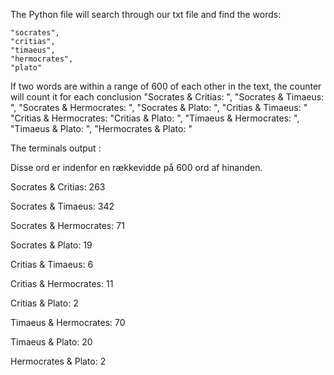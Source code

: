 The Python file will search through our txt file and find the words:

    "socrates",
    "critias",
    "timaeus",
    "hermocrates",
    "plato"
    
If two words are within a range of 600 of each other in the text, the counter will count it for each conclusion
    "Socrates & Critias: ",
    "Socrates & Timaeus: ",
    "Socrates & Hermocrates: ",
    "Socrates & Plato: ",
    "Critias & Timaeus: "
    "Critias & Hermocrates:
    "Critias & Plato: ",
    "Timaeus & Hermocrates: ",
    "Timaeus & Plato: ",
    "Hermocrates & Plato: "
    
    
The terminals output : 

  Disse ord er indenfor en rækkevidde på 600 ord af hinanden.
  
  Socrates & Critias: 263
  
  Socrates & Timaeus: 342
  
  Socrates & Hermocrates: 71
  
  Socrates & Plato: 19
  
  Critias & Timaeus: 6
  
  Critias & Hermocrates: 11
  
  Critias & Plato: 2
  
  Timaeus & Hermocrates: 70
  
  Timaeus & Plato: 20
  
  Hermocrates & Plato: 2
